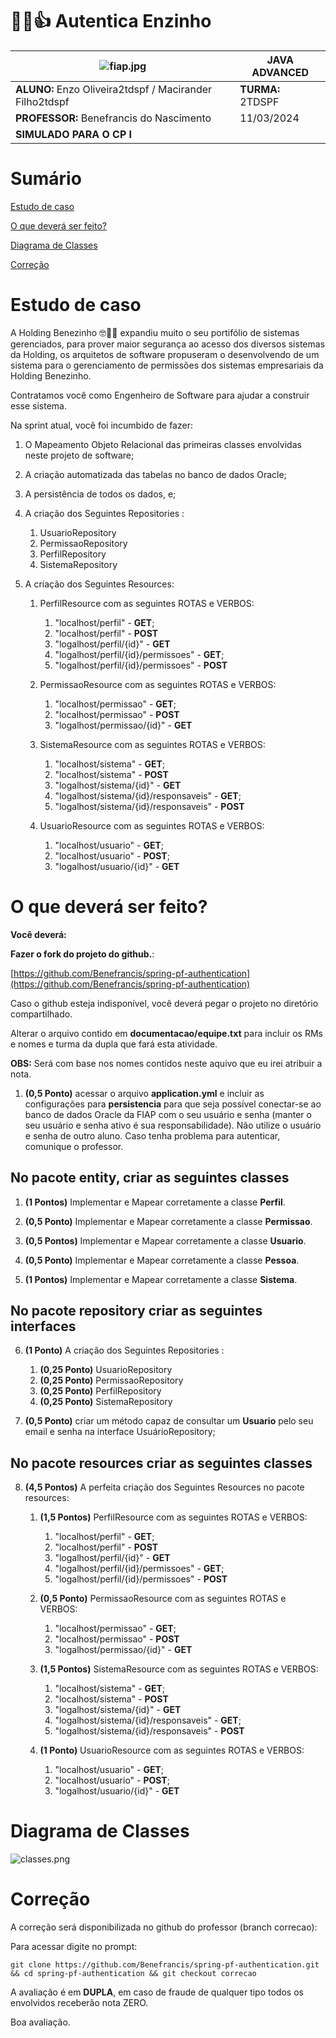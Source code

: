 # 🔑🤓👍 Autentica Enzinho

|![fiap.jpg](documentacao%2Ffiap.jpg)                | **JAVA ADVANCED** |
|------------------------------------------|-------------------|
| **ALUNO:**  Enzo Oliveira2tdspf / Macirander Filho2tdspf                              | **TURMA:** 2TDSPF |
| **PROFESSOR:** Benefrancis do Nascimento | 11/03/2024        |
| **SIMULADO PARA O CP I**                 |                   |

# Sumário

[Estudo de caso ](#_Estudo_de_caso)

[O que deverá ser feito? ](#_O_que_devera_ser_feito)

[Diagrama de Classes ](#_Diagrama_de_Classes)

[Correção ](#_Correcao)

<a id="_Estudo_de_caso"></a>

# Estudo de caso

A Holding Benezinho 🤓👍🏽 expandiu muito o seu portifólio de sistemas gerenciados, para prover maior segurança ao acesso
dos diversos sistemas da Holding, os arquitetos de software propuseram o desenvolvendo de um sistema para o
gerenciamento de permissões dos sistemas empresariais da Holding Benezinho.

Contratamos você como Engenheiro de Software para ajudar a construir esse sistema.

Na sprint atual, você foi incumbido de fazer:

1. O Mapeamento Objeto Relacional das primeiras classes envolvidas neste projeto de software;

2. A criação automatizada das tabelas no banco de dados Oracle;

3. A persistência de todos os dados, e;

4. A criação dos Seguintes Repositories :

    1. UsuarioRepository
    2. PermissaoRepository
    3. PerfilRepository
    4. SistemaRepository

5. A criação dos Seguintes Resources:

   1. PerfilResource com as seguintes ROTAS e VERBOS:
   
      1. "localhost/perfil" - **GET**;
      2. "localhost/perfil" - **POST**
      3. "logalhost/perfil/{id}" - **GET**
      4. "logalhost/perfil/{id}/permissoes" - **GET**;
      5. "logalhost/perfil/{id}/permissoes" - **POST**

   2. PermissaoResource com as seguintes ROTAS e VERBOS:
      
      1. "localhost/permissao" - **GET**;
      2. "localhost/permissao" - **POST**
      3. "logalhost/permissao/{id}" - **GET**

   3. SistemaResource com as seguintes ROTAS e VERBOS:
      
      1. "localhost/sistema" - **GET**;
      2. "localhost/sistema" - **POST**
      3. "logalhost/sistema/{id}" - **GET**
      4. "logalhost/sistema/{id}/responsaveis" - **GET**;
      5. "logalhost/sistema/{id}/responsaveis" - **POST**

   4. UsuarioResource com as seguintes ROTAS e VERBOS:
      
      1. "localhost/usuario" - **GET**;
      2. "localhost/usuario" - **POST**;
      3. "logalhost/usuario/{id}" - **GET**


<a id="_O_que_devera_ser_feito"></a>

# O que deverá ser feito?

**Você deverá:**

**Fazer o fork do projeto do github.**:

[https://github.com/Benefrancis/spring-pf-authentication](https://github.com/Benefrancis/spring-pf-authentication)

Caso o github esteja indisponível, você deverá pegar o projeto no diretório compartilhado.

Alterar o arquivo contido em  **documentacao/equipe.txt** para incluir os RMs e nomes e turma da dupla que fará esta
atividade.

**OBS:** Será com base nos nomes contidos neste aquivo que eu irei atribuir a nota.

1. **(0,5 Ponto)** acessar o arquivo **application.yml** e incluir as configurações para **persistencia** para que seja
   possível conectar-se ao banco de dados Oracle da FIAP com o seu usuário e senha (manter o seu usuário e senha ativo é
   sua responsabilidade). Não utilize o usuário e senha de outro aluno. Caso tenha problema para autenticar, comunique o
   professor.

## No pacote entity, criar as seguintes classes

1. **(1 Pontos)** Implementar e Mapear corretamente a classe **Perfil**.

2. **(0,5 Ponto)** Implementar e Mapear corretamente a classe **Permissao**.

3. **(0,5 Pontos)** Implementar e Mapear corretamente a classe **Usuario**.

4. **(0,5 Ponto)** Implementar e Mapear corretamente a classe **Pessoa**.

5. **(1 Pontos)** Implementar e Mapear corretamente a classe **Sistema**.

## No pacote repository criar as seguintes interfaces

6. **(1 Ponto)** A criação dos Seguintes Repositories :

    1. **(0,25 Ponto)** UsuarioRepository
    2. **(0,25 Ponto)** PermissaoRepository
    3. **(0,25 Ponto)** PerfilRepository
    4. **(0,25 Ponto)** SistemaRepository

7. **(0,5 Ponto)** criar um método capaz de consultar um **Usuario** pelo seu email e senha na interface UsuárioRepository;

## No pacote resources criar as seguintes classes

8. **(4,5 Pontos)**  A perfeita criação dos Seguintes Resources no pacote resources:

    1. **(1,5 Pontos)** PerfilResource com as seguintes ROTAS e VERBOS:
        1. "localhost/perfil" - **GET**;
        2. "localhost/perfil" - **POST**
        3. "logalhost/perfil/{id}" - **GET**
        4. "logalhost/perfil/{id}/permissoes" - **GET**;
        5. "logalhost/perfil/{id}/permissoes" - **POST**

    2. **(0,5 Ponto)** PermissaoResource com as seguintes ROTAS e VERBOS:
        1. "localhost/permissao" - **GET**;
        2. "localhost/permissao" - **POST**
        3. "logalhost/permissao/{id}" - **GET**

    3. **(1,5 Pontos)** SistemaResource com as seguintes ROTAS e VERBOS:
        1. "localhost/sistema" - **GET**;
        2. "localhost/sistema" - **POST**
        3. "logalhost/sistema/{id}" - **GET**
        4. "logalhost/sistema/{id}/responsaveis" - **GET**;
        5. "logalhost/sistema/{id}/responsaveis" - **POST**

    4. **(1 Ponto)** UsuarioResource com as seguintes ROTAS e VERBOS:
        1. "localhost/usuario" - **GET**;
        2. "localhost/usuario" - **POST**;
        3. "logalhost/usuario/{id}" - **GET**

<a id="_Diagrama_de_Classes"></a>

# Diagrama de Classes

![classes.png](documentacao%2Fclasses.png)

<a id="_Correcao"></a>

# Correção

A correção será disponibilizada no github do professor (branch correcao):

Para acessar digite no prompt:

```shell
git clone https://github.com/Benefrancis/spring-pf-authentication.git && cd spring-pf-authentication && git checkout correcao
```

A avaliação é em **DUPLA**, em caso de fraude de qualquer tipo todos os envolvidos receberão nota ZERO.



Boa avaliação.
